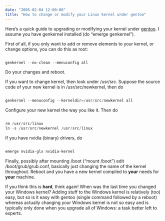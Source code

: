 ```yaml
---
date: "2005-02-04 12:00:00"
title: "How to change or modify your Linux kernel under gentoo"
---
```




Here&rsquo;s a quick guide to upgrading or modifying your kernel under [gentoo](https://www.gentoo.org/). I assume you have genkernel installed (do &ldquo;emerge genkernel&rdquo;).

First of all, if you only want to add or remove elements to your kernel, or change options, you can do this as root:
```C

genkernel --no-clean --menuconfig all
```


Do your changes and reboot.

If you want to change kernel, then look under /usr/src. Suppose the source code of your new kernel is in /usr/src/newkernel, then do 
```C

genkernel --menuconfig --kerneldir=/usr/src/newkernel all
```


Configure your new kernel the way you like it. Then do
```C

rm /usr/src/linux
ln -s /usr/src/newkernel /usr/src/linux
```


If you have nvidia (binary) drivers, do 
```C

emerge nvidia-glx nvidia-kernel
```


Finally, possibly after mounting /boot (&ldquo;mount /boot&rdquo;) edit /boot/grub/grub.conf, basically just changing the name of the kernel throughout. Reboot and you have a new kernel compiled to __your__ needs for __your__ machine. 

If you think this is __hard__, think again! When was the last time you changed your Windows kernel? Adding stuff to the Windows kernel is relatively (too) easy, but so is it easy with gentoo (single command followed by a reboot) whereas actually changing your Windows kernel is not so easy and is typically only done when you upgrade all of Windows: a task better left to experts.

